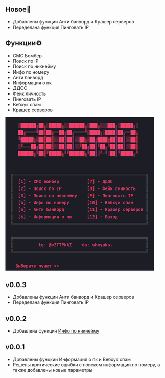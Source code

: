 ## **Новое🚀**
- Добавлены функции Анти банворд и Крашер серверов
- Переделана функция Пинговать IP

## **Функции⚙️**
- СМС Бомбер
- Поиск по IP
- Поиск по никнейму
- Инфо по номеру
- Анти банворд
- Информация о пк
- ДДОС
- Фейк личность
- Пинговать IP
- Вебхук спам
- Крашер серверов


![img.png](img.png)

## v0.0.3
- Добавлены функции Анти банворд и Крашер серверов
- Переделана функция Пинговать IP

## v0.0.2
- Добавлена функция [Инфо по никнейму](https://github.com/wishihab/userrecon/tree/master)

## v0.0.1
- Добавлены фунцкии Информация о пк и Вебхук спам
- Решены критические ошибки с поиском информации по номеру, а также добавлены новые параметры
